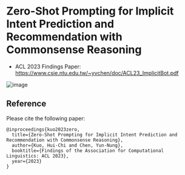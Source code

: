 # Zero-Shot Prompting for Implicit Intent Prediction and Recommendation with Commonsense Reasoning
- ACL 2023 Findings Paper: https://www.csie.ntu.edu.tw/~yvchen/doc/ACL23_ImplicitBot.pdf

![image](https://github.com/MiuLab/BotRecommender/assets/2268109/81faf741-1237-4c58-86cb-fa43eabfb18f)

## Reference
Please cite the following paper:
```
@inproceedings{kuo2023zero,
  title={Zero-Shot Prompting for Implicit Intent Prediction and Recommendation with Commonsense Reasoning},
  author={Kuo, Hui-Chi and Chen, Yun-Nung},
  booktitle={Findings of the Association for Computational Linguistics: ACL 2023},
  year={2023}
}

